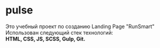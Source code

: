 # pulse
Это учебный проект по созданию Landing Page "RunSmart"<br>
Использован следующий стек технологий:<br>
<b>HTML, CSS, JS, SCSS, Gulp, Git.<b>
